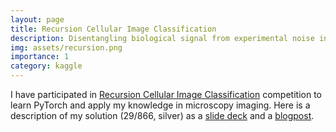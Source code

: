 ```yaml
---
layout: page
title: Recursion Cellular Image Classification
description: Disentangling biological signal from experimental noise in cellular images  
img: assets/recursion.png
importance: 1
category: kaggle
---
```



I have participated in <a href="https://www.kaggle.com/competitions/recursion-cellular-image-classification/overview">Recursion Cellular Image Classification</a> competition to learn PyTorch and apply my knowledge in microscopy imaging. Here is a description of my solution (29/866, silver) as a <a href="https://docs.google.com/presentation/d/1TC3JORV1BK2-nbYdOOGhsYUY2QKKnqml0BclitNcuro/edit?usp=sharing">slide deck</a> and a <a href="https://www.kaggle.com/competitions/recursion-cellular-image-classification/discussion/110393">blogpost</a>.

